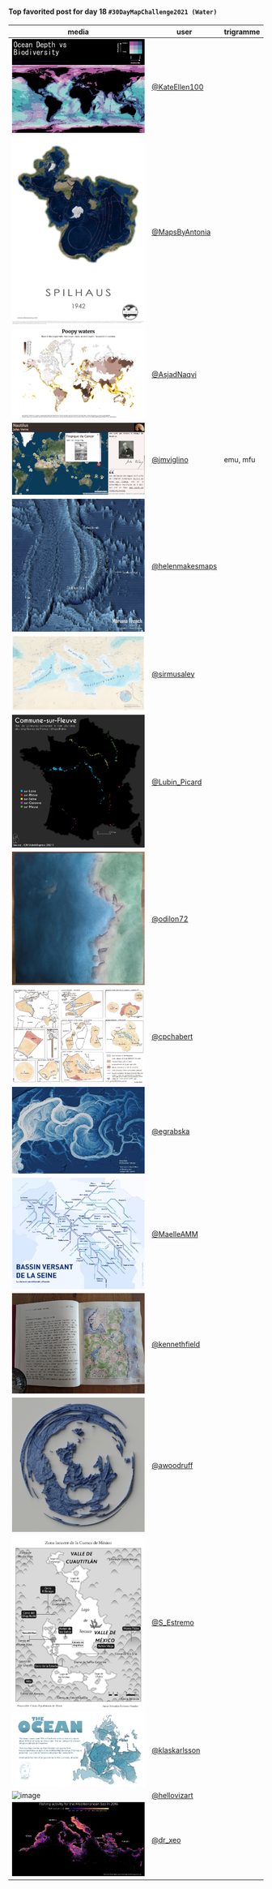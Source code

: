 #### Top favorited post for day 18 `#30DayMapChallenge2021 (Water)`

| media | user | trigramme |
|-------|------|-----------|
| ![image](../uploads/4f3be14e18565f3250ebc0729a8abc22/image.png) |[@KateEllen100](https://twitter.com/KateEllen100/status/1461429804083855362)| |
| ![image](../uploads/0ded86d774828f70e1b5d4cbe9291606/image.png) |[@MapsByAntonia](https://twitter.com/MapsByAntonia/status/1461243293535281154)| |
| ![image](../uploads/973b555e091bf9cb75bf4fd56aacde63/image.png) |[@AsjadNaqvi](https://twitter.com/AsjadNaqvi/status/1461328832380686341)| |
| ![image](../uploads/47b1225e2f399fe49e0b3e8ae4093bcb/image.png) |[@jmviglino](https://twitter.com/jmviglino/status/1461264228208287745)|emu, mfu |
| ![image](../uploads/94e8e3231f448b1cba92a428f02c0146/image.png) |[@helenmakesmaps](https://twitter.com/helenmakesmaps/status/1461290605015937028)| |
| ![image](../uploads/a3bfdd1eb8a869f8a0b49997bda401f4/image.png) |[@sirmusaley](https://twitter.com/sirmusaley/status/1461349891091755019)| |
| ![image](../uploads/0498b46f2863cdeb25019d73fbcf56f2/image.png) |[@Lubin_Picard](https://twitter.com/Lubin_Picard/status/1461322671103303680)| |
| ![image](../uploads/ed836c4ac28c3a51f9e97133fa4a8751/image.png) |[@odilon72](https://twitter.com/odilon72/status/1461237427574616068)| |
| ![image](../uploads/f16d370eee54c33b7902aac6d17df4da/image.png) |[@cpchabert](https://twitter.com/cpchabert/status/1461379048328867852)| |
| ![image](../uploads/f946fa0471d12c3caca6bcc283f105df/image.png) |[@egrabska](https://twitter.com/egrabska/status/1461231921019691011)| |
| ![image](../uploads/bd5a04651a3a0ca83e0d59b88b71fcb4/image.png) |[@MaelleAMM](https://twitter.com/MaelleAMM/status/1330203598689628170)| |
| ![image](../uploads/234c554d94300c6a8c1b212b55de2dea/image.png) |[@kennethfield](https://twitter.com/kennethfield/status/1461350330545754113)| |
| ![image](../uploads/999c66a829a186200bcb5cf9fd66e2e3/image.png) |[@awoodruff](https://twitter.com/awoodruff/status/1461328920431767556)| |
| ![image](../uploads/256be44359407fc99a3f07f334344a8e/image.png) |[@S_Estremo](https://twitter.com/S_Estremo/status/1461408868278308869)| |
| ![image](../uploads/ccd0366618a06b7664f8abbb685f0cd2/image.png) |[@klaskarlsson](https://twitter.com/klaskarlsson/status/1461236481230622724)| |
| ![image](../uploads/4294831c84ac82920cbc1991541ba188/image.png) |[@hellovizart](https://twitter.com/hellovizart/status/1461373198067511310)| |
| ![image](../uploads/f687ccd97e5ca4395892272410202a11/image.png) |[@dr_xeo](https://twitter.com/dr_xeo/status/1461372265011068933)| |
